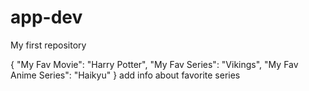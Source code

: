 # app-dev
My first repository

{
  "My Fav Movie": "Harry Potter",
  "My Fav Series": "Vikings",
  "My Fav Anime Series": "Haikyu"
}
add info about favorite series

